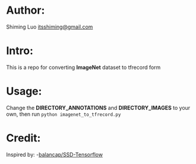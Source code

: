 # Author:
Shiming Luo itsshiming@gmail.com

# Intro:
This is a repo for converting **ImageNet** dataset to tfrecord form

# Usage:
Change the **DIRECTORY_ANNOTATIONS** and **DIRECTORY_IMAGES** to your own, then run ```python imagenet_to_tfrecord.py```

# Credit:
Inspired by:
-[balancap/SSD-Tensorflow](https://github.com/balancap/SSD-Tensorflow)